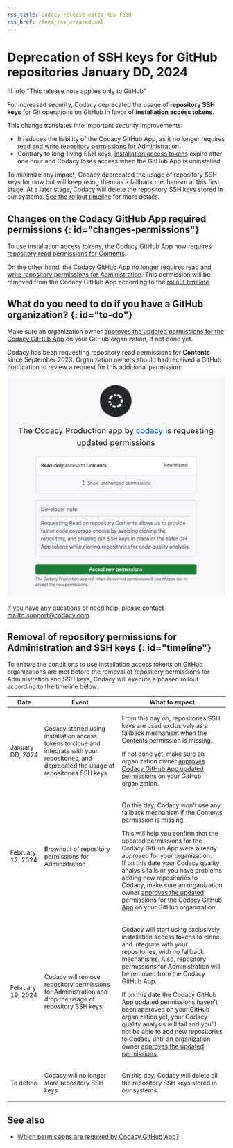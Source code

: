 ```yaml
---
rss_title: Codacy release notes RSS feed
rss_href: /feed_rss_created.xml
---
```


# Deprecation of SSH keys for GitHub repositories January DD, 2024<!--TODO PLUTO-802 Update release date-->

!!! info "This release note applies only to GitHub"

For increased security, Codacy deprecated the usage of **repository SSH keys** for Git operations on GitHub in favor of **installation access tokens**.

This change translates into important security improvements:

-   It reduces the liability of the Codacy GitHub App, as it no longer requires [read and write repository permissions for Administration](https://docs.github.com/en/rest/authentication/permissions-required-for-github-apps?apiVersion=2022-11-28#repository-permissions-for-administration).
-   Contrary to long-living SSH keys, [installation access tokens](https://docs.github.com/en/apps/creating-github-apps/authenticating-with-a-github-app/generating-an-installation-access-token-for-a-github-app#about-installation-access-tokens) expire after one hour and Codacy loses access when the GitHub App is uninstalled.

To minimize any impact, Codacy deprecated the usage of repository SSH keys for now but will keep using them as a fallback mechanism at this first stage. At a later stage, Codacy will delete the repository SSH keys stored in our systems. [See the rollout timeline](#timeline) for more details.

## Changes on the Codacy GitHub App required permissions {: id="changes-permissions"}

To use installation access tokens, the Codacy GitHub App now requires [repository read permissions for Contents](https://docs.github.com/en/rest/authentication/permissions-required-for-github-apps?apiVersion=2022-11-28#repository-permissions-for-contents).

On the other hand, the Codacy GitHub App no longer requires [read and write repository permissions for Administration](https://docs.github.com/en/rest/authentication/permissions-required-for-github-apps?apiVersion=2022-11-28#repository-permissions-for-administration). This permission will be removed from the Codacy GitHub App according to the [rollout timeline](#timeline).

## What do you need to do if you have a GitHub organization? {: id="to-do"}

Make sure an organization owner [approves the updated permissions for the Codacy GitHub App](https://docs.github.com/en/apps/using-github-apps/reviewing-and-modifying-installed-github-apps) on your GitHub organization, if not done yet.

Codacy has been requesting repository read permissions for **Contents** since September 2023. Organization owners should had received a GitHub notification to review a request for this additional permission:

![Codacy GitHub App updated permissions request](../images/2023-12-DD-gh-updated-permissions.png)<!--TODO PLUTO-802 Rename image-->

If you have any questions or need help, please contact <mailto:support@codacy.com>.

## Removal of repository permissions for Administration and SSH keys {: id="timeline"}

To ensure the conditions to use installation access tokens on GitHub organizations are met before the removal of repository permissions for Administration and SSH keys, Codacy will execute a phased rollout according to the timeline below:

<table>
  <thead>
    <th>Date</th>
    <th>Event</th>
    <th>What to expect</th>
  </thead>
  <tbody>
    <tr>
      <td>January DD, 2024</td><!--TODO PLUTO-802 Update release date-->
      <td>Codacy started using installation access tokens to clone and integrate with your repositories, and deprecated the usage of repositories SSH keys</td>
      <td>
        <p>From this day on, repositories SSH keys are used exclusively as a fallback mechanism when the Contents permission is missing.</p>
        <p>If not done yet, make sure an organization owner <a href="#to-do">approves Codacy GitHub App updated permissions</a> on your GitHub organization.</p>
      </td>
    </tr>
    <tr>
      <td>February 12, 2024</td>
      <td>Brownout of repository permissions for Administration</td>
      <td>
        <p>On this day, Codacy won't use any fallback mechanism if the Contents permission is missing.</p>
        <p>This will help you confirm that the updated permissions for the Codacy GitHub App were already approved for your organization.<br/>If on this date your Codacy quality analysis fails or you have problems adding new repositories to Codacy, make sure an organization owner <a href="#to-do">approves the updated permissions for the Codacy GitHub App</a> on your GitHub organization.</p>
      </td>
    </tr>
    <tr>
      <td>February 19, 2024</td>
      <td>Codacy will remove repository permissions for Administration and drop the usage of repository SSH keys</td>
      <td>
        <p>Codacy will start using exclusively installation access tokens to clone and integrate with your repositories, with no fallback mechanisms. Also, repository permissions for Administration will be removed from the Codacy GitHub App.</p>
        <p>If on this date the Codacy GitHub App updated permissions haven't been approved on your GitHub organization yet, your Codacy quality analysis will fail and you'll not be able to add new repositories to Codacy until an organization owner <a href="#to-do">approves the updated permissions.</a></p>
      </td>
    </tr>
    <tr>
      <td>To define</td>
      <td>Codacy will no longer store repository SSH keys</td>
      <td>
        <p>On this day, Codacy will delete all the repository SSH keys stored in our systems.</p>
      </td>
    </tr>
  </tbody>
</table>

## See also

-   [Which permissions are required by Codacy GitHub App?](../../getting-started/which-permissions-does-codacy-need-from-my-account.md#github-cloud)
